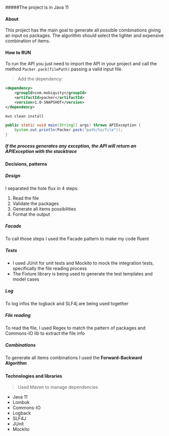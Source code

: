 #####The project is in Java 11

#### About
This project has the main goal to generate all possible combinations giving an input os packages. The algorithm should select the lighter and expensive combination of items.

#### How to RUN
To run the API you just need to import the API in your project and call the method `Packer.pack(filePath)` passing a valid input file.

> Add the dependency:
~~~XML
<dependency>
    <groupId>com.mobiquity</groupId>
    <artifactId>packer</artifactId>
    <version>1.0-SNAPSHOT</version>
</dependency>
~~~
~~~ shell script
mvn clean install
~~~
~~~java
public static void main(String[] args) throws APIException {
    System.out.println(Packer.pack("path/to/file"));
}
~~~
>
>
##### If the process generates any exception, the API will return an APIException with the stacktrace

#### Decisions, patterns
##### Design
I separated the hole flux in 4 steps:
1. Read the file
2. Validate the packages
3. Generate all items possibilities
4. Format the output 
##### Facade
To call those steps I used the Facade pattern to make my code fluent
##### Tests
- I used JUnit for unit tests and Mockito to mock the integration tests, specifically the file reading process
- The Fixture library is being used to generate the test templates and model cases 
##### Log
To log infos the logback and SLF4j are being used together
##### File reading
To read the file, I used Regex to match the pattern of packages and Commons-IO lib to extract the file info
##### Combinations
To generate all items combinations I used the **Forward-Backward Algorithm**
 
#####
#### Technologies and libraries
> Used Maven to manage dependencies

- Java 11
- Lombok
- Commons-IO
- Logback
- SLF4J
- JUnit
- Mockito

